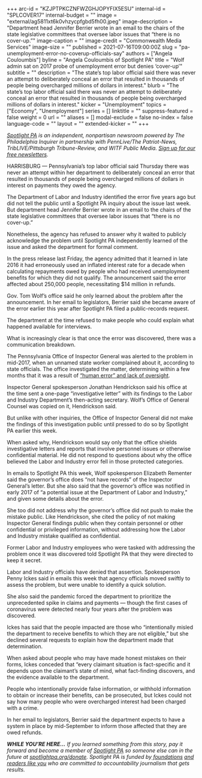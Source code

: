 +++
arc-id = "KZJPTPKCZNFWZGHJOPYFIX5ESU"
internal-id = "SPLCOVER17"
internal-budget = ""
image = "external/ag5811xt6k0vhzycpfgbd5fh00.jpeg"
image-description = "Department head Jennifer Berrier wrote in an email to the chairs of the state legislative committees that oversee labor issues that “there is no cover-up.”"
image-caption = ""
image-credit = "Commonwealth Media Services"
image-size = ""
published = 2021-07-16T09:00:00Z
slug = "pa-unemployment-error-no-coverup-officials-say"
authors = ["Angela Couloumbis"]
byline = "Angela Couloumbis of Spotlight PA"
title = "Wolf admin sat on 2017 probe of unemployment error but denies ‘cover-up’"
subtitle = ""
description = "The state’s top labor official said there was never an attempt to deliberately conceal an error that resulted in thousands of people being overcharged millions of dollars in interest."
blurb = "The state’s top labor official said there was never an attempt to deliberately conceal an error that resulted in thousands of people being overcharged millions of dollars in interest."
kicker = "Unemployment"
topics = ["Economy", "Unemployment"]
series = []
linktitle = ""
suppress-featured = false
weight = 0
url = ""
aliases = []
modal-exclude = false
no-index = false
language-code = ""
layout = ""
extended-kicker = ""
+++

<a href="https://www.spotlightpa.org/"><i>Spotlight PA</i></a><i> is an independent, nonpartisan newsroom powered by The Philadelphia Inquirer in partnership with PennLive/The Patriot-News, TribLIVE/Pittsburgh Tribune-Review, and WITF Public Media. </i><a href="https://www.spotlightpa.org/newsletters"><i>Sign up for our free newsletters</i></a><i>.</i>

HARRISBURG — Pennsylvania’s top labor official said Thursday there was never an attempt within her department to deliberately conceal an error that resulted in thousands of people being overcharged millions of dollars in interest on payments they owed the agency.

The Department of Labor and Industry identified the error five years ago but did not tell the public until a Spotlight PA inquiry about the issue last week. But department head Jennifer Berrier wrote in an email to the chairs of the state legislative committees that oversee labor issues that “there is no cover-up.”

Nonetheless, the agency has refused to answer why it waited to publicly acknowledge the problem until Spotlight PA independently learned of the issue and asked the department for formal comment.

<script src="https://www.spotlightpa.org/embed.js" async></script><div data-spl-embed-version="1" data-spl-src="https://www.spotlightpa.org/embeds/newsletter/"></div>

In the press release last Friday, the agency admitted that it learned in late 2016 it had erroneously used an inflated interest rate for a decade when calculating repayments owed by people who had received unemployment benefits for which they did not qualify. The announcement said the error affected about 250,000 people, necessitating $14 million in refunds.

Gov. Tom Wolf’s office said he only learned about the problem after the announcement. In her email to legislators, Berrier said she became aware of the error earlier this year after Spotlight PA filed a public-records request.

The department at the time refused to make people who could explain what happened available for interviews.

What is increasingly clear is that once the error was discovered, there was a communication breakdown.

The Pennsylvania Office of Inspector General was alerted to the problem in mid-2017, when an unnamed state worker complained about it, according to state officials. The office investigated the matter, determining within a few months that it was a result of <a href="https://www.spotlightpa.org/news/2021/07/pa-unemployment-depart-of-labor-and-industry-overpayment-mistake-claims/">“human error” and lack of oversight</a>.

Inspector General spokesperson Jonathan Hendrickson said his office at the time sent a one-page “investigative letter” with its findings to the Labor and Industry Department’s then-acting secretary. Wolf’s Office of General Counsel was copied on it, Hendrickson said.

But unlike with other inquiries, the Office of Inspector General did not make the findings of this investigation public until pressed to do so by Spotlight PA earlier this week.

When asked why, Hendrickson would say only that the office shields investigative letters and reports that involve personnel issues or otherwise confidential material. He did not respond to questions about why the office believed the Labor and Industry error fell in those protected categories.

In emails to Spotlight PA this week, Wolf spokesperson Elizabeth Rementer said the governor’s office does “not have records” of the Inspector General’s letter. But she also said that the governor’s office was notified in early 2017 of “a potential issue at the Department of Labor and Industry,” and given some details about the error.

She too did not address why the governor’s office did not push to make the mistake public. Like Hendrickson, she cited the policy of not making Inspector General findings public when they contain personnel or other confidential or privileged information, without addressing how the Labor and Industry mistake qualified as confidential.

Former Labor and Industry employees who were tasked with addressing the problem once it was discovered told Spotlight PA that they were directed to keep it secret.

Labor and Industry officials have denied that assertion. Spokesperson Penny Ickes said in emails this week that agency officials moved swiftly to assess the problem, but were unable to identify a quick solution.

She also said the pandemic forced the department to prioritize the unprecedented spike in claims and payments — though the first cases of coronavirus were detected nearly four years after the problem was discovered.

<script src="https://www.spotlightpa.org/embed.js" async></script><div data-spl-embed-version="1" data-spl-src="https://www.spotlightpa.org/embeds/donate/?teaser_text=If%20you%20learned%20something%20from%20this%20report%2C%20pay%20it%20forward%20and%20become%20a%20member%20of%20Spotlight%20PA%20so%20someone%20else%20can%20in%20the%20future."></div>

Ickes has said that the people impacted are those who “intentionally misled the department to receive benefits to which they are not eligible,” but she declined several requests to explain how the department made that determination.

When asked about people who may have made honest mistakes on their forms, Ickes conceded that “every claimant situation is fact-specific and it depends upon the claimant’s state of mind, what fact-finding discovers, and the evidence available to the department.

People who intentionally provide false information, or withhold information to obtain or increase their benefits, can be prosecuted, but Ickes could not say how many people who were overcharged interest had been charged with a crime.

In her email to legislators, Berrier said the department expects to have a system in place by mid-September to inform those affected that they are owed refunds.

<i><b>WHILE YOU’RE HERE...</b></i><i> If you learned something from this story, pay it forward and become a member of </i><a href="https://www.spotlightpa.org/"><i>Spotlight PA</i></a><i> so someone else can in the future at </i><a href="http://spotlightpa.org/donate"><i>spotlightpa.org/donate</i></a><i>. Spotlight PA is funded by</i><a href="https://www.spotlightpa.org/support"><i> foundations</i></a><i> </i><a href="https://www.spotlightpa.org/support"><i>and readers like you</i></a><i> who are committed to accountability journalism that gets results.</i>
